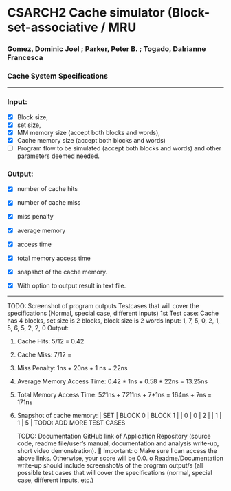 # CSARCH2 Cache simulator (Block-set-associative / MRU
### Gomez, Dominic Joel ; Parker, Peter B. ; Togado, Dalrianne Francesca

### Cache System Specifications

---
### Input:
- [x] Block size, 
- [x] set size, 
- [x] MM memory size (accept both blocks and words), 
- [x] Cache memory size (accept both blocks and words)
- [ ] Program flow to be simulated (accept both blocks and words) and other parameters deemed needed.

### Output:
- [x] number of cache hits
- [x] number of cache miss
- [x] miss penalty
- [x] average memory
- [x] access time
- [x] total memory access time
- [x] snapshot of the cache memory.
- [x] With option to output result in text file.


--- 
TODO: Screenshot of program outputs
Testcases that will cover the specifications (Normal, special case, different inputs)
1st Test case:
Cache has 4 blocks, set size is 2 blocks, block size is 2 words
Input: 1, 7, 5, 0, 2, 1, 5, 6, 5, 2, 2, 0
Output:
1. Cache Hits: 5/12 = 0.42
2. Cache Miss: 7/12 = 
3. Miss Penalty: 1ns + 20ns + 1 ns = 22ns
4. Average Memory Access Time: 0.42 * 1ns + 0.58 * 22ns = 13.25ns
5. Total Memory Access Time: 5*2*1ns + 7*2*11ns + 7*1ns = 164ns + 7ns = 171ns
6. Snapshot of cache memory:
| SET | BLOCK 0 | BLOCK 1 |
|  0  |    0    |    2    |
|  1  |    1    |    5    |
TODO: ADD MORE TEST CASES

    TODO: Documentation
    GitHub link of Application Repository (source code, readme file/user’s manual,
    documentation and analysis write-up, short video demonstration).
     Important:
    o Make sure I can access the above links. Otherwise, your score will be 0.0.
    o Readme/Documentation write-up should include screenshot/s of the program output/s (all
    possible test cases that will cover the specifications (normal, special case, different
    inputs, etc.)

    


